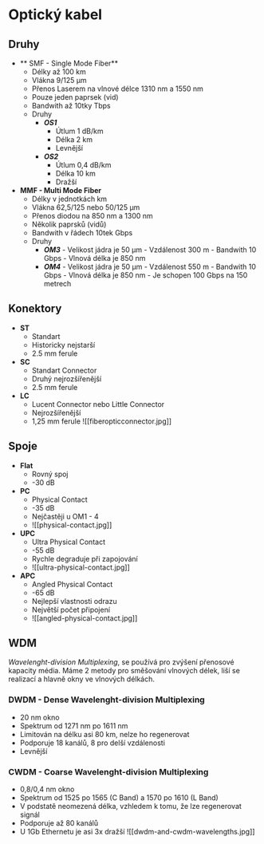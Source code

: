 # Optický kabel

## Druhy

-  ** SMF - Single Mode Fiber**
	-   Délky až 100 km
	-   Vlákna 9/125 µm
	-   Přenos Laserem na vlnové délce 1310 nm a 1550 nm
	-   Pouze jeden paprsek (vid)
	-   Bandwith až 10tky Tbps
	-   Druhy
		-   ***OS1***
			-   Útlum 1 dB/km
			-   Délka 2 km
			-   Levnější
		-   ***OS2***
			-   Útlum 0,4 dB/km
			-   Délka 10 km
			-   Dražší
-   **MMF - Multi Mode Fiber**
	-   Délky v jednotkách km
	-   Vlákna 62,5/125 nebo 50/125 µm
	-   Přenos diodou na 850 nm a 1300 nm
	-   Několik paprsků (vidů)
	-   Bandwith v řádech 10tek Gbps
	-   Druhy
		-   ***OM3***
				-   Velikost jádra je 50 µm
				-   Vzdálenost 300 m
				-   Bandwith 10 Gbps
				-   Vlnová délka je 850 nm
		-   ***OM4***
				-   Velikost jádra je 50 µm
				-   Vzdálenost 550 m
				-   Bandwith 10 Gbps
				-   Vlnová délka je 850 nm
				-   Je schopen 100 Gbps na 150 metrech
	
## Konektory
	
-   **ST**
	-   Standart
	-   Historicky nejstarší
	-   2.5 mm ferule
-   **SC**
	-   Standart Connector
	-   Druhý nejrozšířenější
	-   2.5 mm ferule
-   **LC**
	-   Lucent Connector nebo Little Connector
	-   Nejrozšířenější
	-   1,25 mm ferule
![[fiberopticconnector.jpg]]

## Spoje

-  **Flat**
	-   Rovný spoj
	-   \-30 dB
-   **PC**
	-   Physical Contact
	-   \-35 dB
	-   Nejčastěji u OM1 - 4
	-   ![[physical-contact.jpg]]
-   **UPC**
	-   Ultra Physical Contact
	-   \-55 dB
	-   Rychle degraduje při zapojování
	-   ![[ultra-physical-contact.jpg]]
-   **APC**
	-   Angled Physical Contact
	-   \-65 dB
	-   Nejlepší vlastnosti odrazu
	-   Největší počet připojení
	- ![[angled-physical-contact.jpg]]



## WDM

*Wavelenght-division Multiplexing*, se používá pro zvýšení přenosové kapacity média.
Máme 2 metody pro směšování vlnových délek, liší se realizací a hlavně okny ve vlnových délkách.

### DWDM - Dense Wavelenght-division Multiplexing
-   20 nm okno
-   Spektrum od 1271 nm po 1611 nm
-   Limitován na délku asi 80 km, nelze ho regenerovat
-   Podporuje 18 kanálů, 8 pro delší vzdálenosti
-   Levnější

### CWDM - Coarse Wavelenght-division Multiplexing
-   0,8/0,4 nm okno
-   Spektrum od 1525 po 1565 (C Band) a 1570 po 1610 (L Band)
-   V podstatě neomezená délka, vzhledem k tomu, že lze regenerovat signál
-   Podporuje až 80 kanálů
-   U 1Gb Ethernetu je asi 3x dražší
![[dwdm-and-cwdm-wavelengths.jpg]]